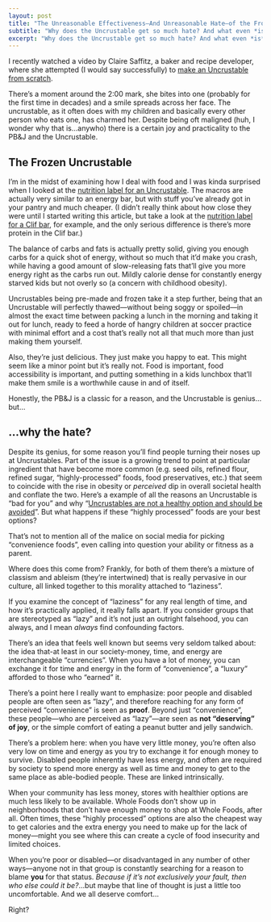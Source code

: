 ```yaml
---
layout: post 
title: "The Unreasonable Effectiveness—And Unreasonable Hate—of the Frozen Uncrustable"
subtitle: "Why does the Uncrustable get so much hate? And what even *is* laziness?"
excerpt: "Why does the Uncrustable get so much hate? And what even *is* laziness?"
--- 
```

I recently watched a video by Claire Saffitz, a baker and recipe developer, where she attempted (I would say successfully) to [make an Uncrustable from scratch](https://www.youtube.com/watch?v=3eIbzifSZYY). 

There’s a moment around the 2:00 mark, she bites into one (probably for the first time in decades) and a smile spreads across her face. The uncrustable, as it often does with my children and basically every other person who eats one, has charmed her. Despite being oft maligned (huh, I wonder why that is…anywho) there is a certain joy and practicality to the PB&J and the Uncrustable.

## The Frozen Uncrustable

I’m in the midst of examining how I deal with food and I was kinda surprised when I looked at the [nutrition label for an Uncrustable](https://www.smuckersuncrustables.com/sandwiches/peanut-butter-and-grape-jelly). The macros are actually very similar to an energy bar, but with stuff you’ve already got in your pantry and much cheaper. (I didn’t really think about how close they were until I started writing this article, but take a look at the [nutrition label for a Clif bar](https://shop.clifbar.com/products/clif-bar-crunchy-peanut-butter?srsltid=AfmBOorC7dN_rVp7ydZ1MBkY0YncDEL3NOP3eLBaOZCgcnSwz_ore_z-), for example, and the only serious difference is there’s more protein in the Clif bar.)

The balance of carbs and fats is actually pretty solid, giving you enough carbs for a quick shot of energy, without so much that it’d make you crash, while having a good amount of slow-releasing fats that’ll give you more energy right as the carbs run out. Mildly calorie dense for constantly energy starved kids but not overly so (a concern with childhood obesity).

Uncrustables being pre-made and frozen take it a step further, being that an Uncrustable will perfectly thawed—without being soggy or spoiled—in almost the exact time between packing a lunch in the morning and taking it out for lunch, ready to feed a horde of hangry children at soccer practice with minimal effort and a cost that’s really not all that much more than just making them yourself.

Also, they’re just delicious. They just make you happy to eat. This might seem like a minor point but it’s really not. Food is important, food accessibility is important, and putting something in a kids lunchbox that’ll make them smile is a worthwhile cause in and of itself.

Honestly, the PB&J is a classic for a reason, and the Uncrustable is genius…but…

## …why the hate?

Despite its genius, for some reason you’ll find people turning their noses up at Uncrustables. Part of the issue is a growing trend to point at particular ingredient that have become more common (e.g. seed oils, refined flour, refined sugar, “highly-processed” foods, food preservatives, etc.) that seem to coincide with the rise in obesity or *perceived* dip in overall societal health and conflate the two. Here’s a example of all the reasons an Uncrustable is “bad for you” and why “[Uncrustables are not a healthy option and should be avoided](https://www.cleaneatingkitchen.com/are-uncrustables-healthy/)”. But what happens if these “highly processed” foods are your best options?

That’s not to mention all of the malice on social media for picking “convenience foods”, even calling into question your ability or fitness as a parent.

Where does this come from? Frankly, for both of them there’s a mixture of classism and ableism (they’re intertwined) that is really pervasive in our culture, all linked together to this morality attached to “laziness”.

If you examine the concept of “laziness” for any real length of time, and how it’s practically applied, it really falls apart. If you consider groups that are stereotyped as “lazy” and it’s not just an outright falsehood, you can always, and I mean *always* find confounding factors. 

There’s an idea that feels well known but seems very seldom talked about: the idea that-at least in our society-money, time, and energy are interchangeable “currencies”. When you have a lot of money, you can exchange it for time and energy in the form of “convenience”, a “luxury” afforded to those who “earned” it. 

There’s a point here I really want to emphasize: poor people and disabled people are often seen as “lazy”, and therefore reaching for any form of perceived “convenience” is seen as **proof**. Beyond just “convenience”, these people—who are perceived as “lazy”—are seen as **not “deserving” of joy**, or the simple comfort of eating a peanut butter and jelly sandwich.

There’s a problem here: when you have very little money, you’re often also very low on time and energy as you try to exchange it for enough money to survive. Disabled people inherently have less energy, and often are required by society to spend more energy as well as time and money to get to the same place as able-bodied people. These are linked intrinsically.

When your community has less money, stores with healthier options are much less likely to be available. Whole Foods don’t show up in neighborhoods that don’t have enough money to shop at Whole Foods, after all. Often times, these “highly processed” options are also the cheapest way to get calories and the extra energy you need to make up for the lack of money—might you see where this can create a cycle of food insecurity and limited choices.

When you’re poor or disabled—or disadvantaged in any number of other ways—anyone not in that group is constantly searching for a reason to blame **you** for that status. *Because if it’s not exclusively your fault, then who else could it be?*…but maybe that line of thought is just a little too uncomfortable. And we all deserve comfort…

Right?